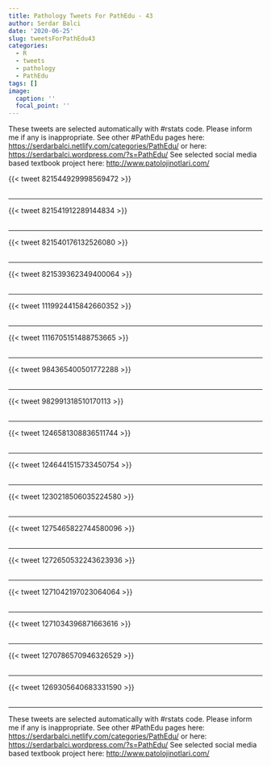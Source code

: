 ```yaml
---
title: Pathology Tweets For PathEdu - 43
author: Serdar Balci
date: '2020-06-25'
slug: tweetsForPathEdu43
categories:
  - R
  - tweets
  - pathology
  - PathEdu
tags: []
image:
  caption: ''
  focal_point: ''
---
```



These tweets are selected automatically with #rstats code. Please inform me if any is inappropriate.
See other #PathEdu pages here: https://serdarbalci.netlify.com/categories/PathEdu/  or here: https://serdarbalci.wordpress.com/?s=PathEdu/ 
See selected social media based textbook project here: http://www.patolojinotlari.com/

{{< tweet 821544929998569472 >}}
<br>
<br>
<hr>
{{< tweet 821541912289144834 >}}
<br>
<br>
<hr>
{{< tweet 821540176132526080 >}}
<br>
<br>
<hr>
{{< tweet 821539362349400064 >}}
<br>
<br>
<hr>
{{< tweet 1119924415842660352 >}}
<br>
<br>
<hr>
{{< tweet 1116705151488753665 >}}
<br>
<br>
<hr>
{{< tweet 984365400501772288 >}}
<br>
<br>
<hr>
{{< tweet 982991318510170113 >}}
<br>
<br>
<hr>
{{< tweet 1246581308836511744 >}}
<br>
<br>
<hr>
{{< tweet 1246441515733450754 >}}
<br>
<br>
<hr>
{{< tweet 1230218506035224580 >}}
<br>
<br>
<hr>
{{< tweet 1275465822744580096 >}}
<br>
<br>
<hr>
{{< tweet 1272650532243623936 >}}
<br>
<br>
<hr>
{{< tweet 1271042197023064064 >}}
<br>
<br>
<hr>
{{< tweet 1271034396871663616 >}}
<br>
<br>
<hr>
{{< tweet 1270786570946326529 >}}
<br>
<br>
<hr>
{{< tweet 1269305640683331590 >}}
<br>
<br>
<hr>


These tweets are selected automatically with #rstats code. Please inform me if any is inappropriate.
See other #PathEdu pages here: https://serdarbalci.netlify.com/categories/PathEdu/  or here: https://serdarbalci.wordpress.com/?s=PathEdu/ 
See selected social media based textbook project here: http://www.patolojinotlari.com/
